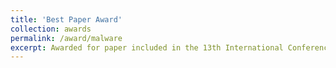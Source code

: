 ```yaml
---
title: 'Best Paper Award'
collection: awards
permalink: /award/malware
excerpt: Awarded for paper included in the 13th International Conference on Malicious and Unwanted Software (MALWARE)
---
```

